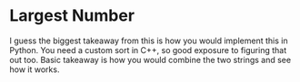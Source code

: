 # Largest Number

I guess the biggest takeaway from this is how you would implement this in Python. You need a custom sort in C++, so good exposure to figuring that out too. Basic takeaway is how you would combine the two strings and see how it works.

